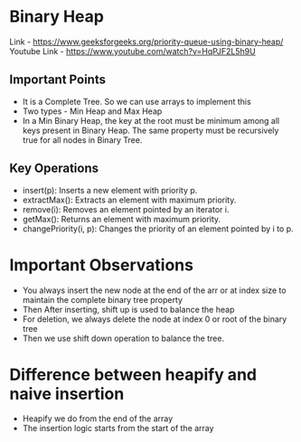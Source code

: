 # Binary Heap
Link - https://www.geeksforgeeks.org/priority-queue-using-binary-heap/
Youtube Link - https://www.youtube.com/watch?v=HqPJF2L5h9U
## Important Points
* It is a Complete Tree. So we can use arrays to implement this
* Two types - Min Heap and Max Heap
* In a Min Binary Heap, the key at the root must be minimum among all keys present in Binary Heap.
  The same property must be recursively true for all nodes in Binary Tree.


## Key Operations
* insert(p): Inserts a new element with priority p.
* extractMax(): Extracts an element with maximum priority.
* remove(i): Removes an element pointed by an iterator i.
* getMax(): Returns an element with maximum priority.
* changePriority(i, p): Changes the priority of an element pointed by i to p.


# Important Observations
* You always insert the new node at the end of the arr or at index size to maintain the complete binary tree property
* Then After inserting, shift up is used to balance the heap
* For deletion, we always delete the node at index 0 or root of the binary tree
* Then we use shift down operation to balance the tree.


# Difference between heapify and naive insertion 
* Heapify we do from the end of the array
* The insertion logic starts from the start of the array
  
